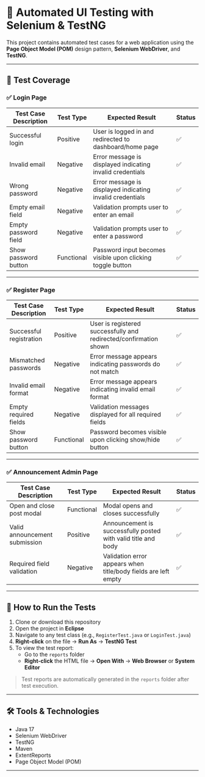 # 🧪 Automated UI Testing with Selenium & TestNG

This project contains automated test cases for a web application using the **Page Object Model (POM)** design pattern, **Selenium WebDriver**, and **TestNG**.

---

## 📄 Test Coverage

### ✅ Login Page

| Test Case Description        | Test Type   | Expected Result                                               | Status |
|------------------------------|-------------|---------------------------------------------------------------|--------|
| Successful login             | Positive    | User is logged in and redirected to dashboard/home page       | ✅     |
| Invalid email                | Negative    | Error message is displayed indicating invalid credentials     | ✅     |
| Wrong password               | Negative    | Error message is displayed indicating invalid credentials     | ✅     |
| Empty email field            | Negative    | Validation prompts user to enter an email                     | ✅     |
| Empty password field         | Negative    | Validation prompts user to enter a password                   | ✅     |
| Show password button         | Functional  | Password input becomes visible upon clicking toggle button    | ✅     |

---

### ✅ Register Page

| Test Case Description         | Test Type   | Expected Result                                                                 | Status |
|-------------------------------|-------------|---------------------------------------------------------------------------------|--------|
| Successful registration       | Positive    | User is registered successfully and redirected/confirmation shown               | ✅     |
| Mismatched passwords          | Negative    | Error message appears indicating passwords do not match                         | ✅     |
| Invalid email format          | Negative    | Error message appears indicating invalid email format                           | ✅     |
| Empty required fields         | Negative    | Validation messages displayed for all required fields                           | ✅     |
| Show password button          | Functional  | Password becomes visible upon clicking show/hide button                         | ✅     |

---

### ✅ Announcement Admin Page

| Test Case Description         | Test Type  | Expected Result                                                | Status |
| ----------------------------- | ---------- | -------------------------------------------------------------- | ------ |
| Open and close post modal     | Functional | Modal opens and closes successfully                            | ✅      |
| Valid announcement submission | Positive   | Announcement is successfully posted with valid title and body  | ✅      |
| Required field validation     | Negative   | Validation error appears when title/body fields are left empty | ✅      |

---

## 🚀 How to Run the Tests

1. Clone or download this repository  
2. Open the project in **Eclipse**  
3. Navigate to any test class (e.g., `RegisterTest.java` or `LoginTest.java`)  
4. **Right-click** on the file → **Run As** → **TestNG Test**  
5. To view the test report:
   - Go to the `reports` folder  
   - **Right-click** the HTML file → **Open With** → **Web Browser** or **System Editor**

> Test reports are automatically generated in the `reports` folder after test execution.

---

## 🛠️ Tools & Technologies

- Java 17  
- Selenium WebDriver  
- TestNG  
- Maven  
- ExtentReports  
- Page Object Model (POM)

---

